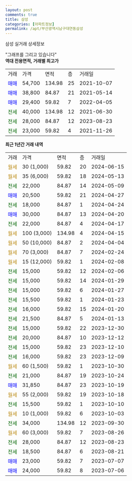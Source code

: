 ```yaml
---
layout: post
comments: true
title: 삼성
categories: [아파트정보]
permalink: /apt/부산광역시남구대연동삼성
---
```


삼성 실거래 상세정보

<script type="text/javascript">
  google.charts.load('current', {'packages':['line', 'corechart']});
  google.charts.setOnLoadCallback(drawChart);

  function drawChart() {
    var data = new google.visualization.DataTable();
    data.addColumn('date', '거래일');
    data.addColumn('number', "매매");
    data.addColumn('number', "전세");
    data.addColumn('number', "전매");

    data.addRows([[new Date(Date.parse("2024-06-15")), null, null, null], [new Date(Date.parse("2024-05-13")), null, null, null], [new Date(Date.parse("2024-05-09")), null, 22000, null], [new Date(Date.parse("2024-04-27")), 20500, null, null], [new Date(Date.parse("2024-04-24")), null, 18000, null], [new Date(Date.parse("2024-04-20")), 30000, null, null], [new Date(Date.parse("2024-04-17")), null, 22000, null], [new Date(Date.parse("2024-04-15")), null, null, null], [new Date(Date.parse("2024-04-04")), null, null, null], [new Date(Date.parse("2024-02-24")), null, null, null], [new Date(Date.parse("2024-02-08")), null, null, null], [new Date(Date.parse("2024-02-06")), null, 15000, null], [new Date(Date.parse("2024-01-29")), null, 15000, null], [new Date(Date.parse("2024-01-27")), null, 15000, null], [new Date(Date.parse("2024-01-23")), null, 15500, null], [new Date(Date.parse("2024-01-20")), null, 16000, null], [new Date(Date.parse("2024-01-13")), null, 21500, null], [new Date(Date.parse("2023-12-30")), null, 15000, null], [new Date(Date.parse("2023-12-12")), null, 20000, null], [new Date(Date.parse("2023-12-10")), null, 15000, null], [new Date(Date.parse("2023-12-09")), null, 16000, null], [new Date(Date.parse("2023-10-30")), null, null, null], [new Date(Date.parse("2023-10-24")), null, 21000, null], [new Date(Date.parse("2023-10-19")), 31850, null, null], [new Date(Date.parse("2023-10-18")), null, null, null], [new Date(Date.parse("2023-10-10")), null, 15500, null], [new Date(Date.parse("2023-10-03")), null, null, null], [new Date(Date.parse("2023-09-30")), null, 34000, null], [new Date(Date.parse("2023-08-26")), null, null, null], [new Date(Date.parse("2023-08-23")), null, 28000, null], [new Date(Date.parse("2023-08-21")), null, 18500, null], [new Date(Date.parse("2023-07-07")), 23000, null, null], [new Date(Date.parse("2023-07-06")), 24000, null, null]]);

    var options = {
      hAxis: {
        format: 'yyyy/MM/dd'
      },    
      lineWidth: 0,
      pointsVisible: true,    
      title: '최근 1년간 유형별 실거래가 분포',
      legend: { position: 'bottom' }
    };

    var formatter = new google.visualization.NumberFormat({pattern:'###,###'} );
    formatter.format(data, 1);
    formatter.format(data, 2);
    
    setTimeout(function() {
        var chart = new google.visualization.LineChart(document.getElementById('columnchart_material'));
        chart.draw(data, (options));
        document.getElementById('loading').style.display = 'none';
    }, 200);
  }
</script>


<div id="loading" style="z-index:20; display: block; margin-left: 0px">"그래프를 그리고 있습니다"</div>
<div id="columnchart_material" style="width: 95%; margin-left: 0px; display: block"></div>
<!-- contents start -->
<b>역대 전용면적, 거래별 최고가</b>
<table class="sortable">
    <tr>
      <td>거래</td>
      <td>가격</td>
      <td>면적</td>
      <td>층</td>
      <td>거래일</td>
    </tr>
        <tr>
          <td><a style="color: blue">매매</a></td>
          <td>54,700</td>
          <td>134.98</td>
          <td>25</td>
          <td>2021-10-07</td>
        </tr>            <tr>
          <td><a style="color: blue">매매</a></td>
          <td>38,800</td>
          <td>84.87</td>
          <td>21</td>
          <td>2021-05-14</td>
        </tr>            <tr>
          <td><a style="color: blue">매매</a></td>
          <td>29,400</td>
          <td>59.82</td>
          <td>7</td>
          <td>2022-04-05</td>
        </tr>        
        <tr>
              <td><a style="color: darkgreen">전세</a></td>
              <td>40,000</td>
              <td>134.98</td>
              <td>12</td>
              <td>2021-06-30</td>
            </tr>            <tr>
              <td><a style="color: darkgreen">전세</a></td>
              <td>28,000</td>
              <td>84.87</td>
              <td>12</td>
              <td>2023-08-23</td>
            </tr>            <tr>
              <td><a style="color: darkgreen">전세</a></td>
              <td>23,000</td>
              <td>59.82</td>
              <td>4</td>
              <td>2021-11-26</td>
            </tr>        
    
</table>

<b>최근 1년간 거래 내역</b>

<table class="sortable">
    <tr>
      <td>거래</td>
      <td>가격</td>
      <td>면적</td>
      <td>층</td>
      <td>거래일</td>
    </tr>
    <tr>
      <td><a style="color: darkgoldenrod">월세</a></td>
      <td>30 (1,000)</td>
      <td>59.82</td>
      <td>20</td>
      <td>2024-06-15</td>
    </tr>          <tr>
      <td><a style="color: darkgoldenrod">월세</a></td>
      <td>35 (6,000)</td>
      <td>59.82</td>
      <td>18</td>
      <td>2024-05-13</td>
    </tr>          <tr>
      <td><a style="color: darkgreen">전세</a></td>
      <td>22,000</td>
      <td>84.87</td>
      <td>14</td>
      <td>2024-05-09</td>
    </tr>          <tr>
      <td><a style="color: blue">매매</a></td>
      <td>20,500</td>
      <td>59.82</td>
      <td>21</td>
      <td>2024-04-27</td>
    </tr>          <tr>
      <td><a style="color: darkgreen">전세</a></td>
      <td>18,000</td>
      <td>84.87</td>
      <td>1</td>
      <td>2024-04-24</td>
    </tr>          <tr>
      <td><a style="color: blue">매매</a></td>
      <td>30,000</td>
      <td>84.87</td>
      <td>13</td>
      <td>2024-04-20</td>
    </tr>          <tr>
      <td><a style="color: darkgreen">전세</a></td>
      <td>22,000</td>
      <td>84.87</td>
      <td>4</td>
      <td>2024-04-17</td>
    </tr>          <tr>
      <td><a style="color: darkgoldenrod">월세</a></td>
      <td>100 (3,000)</td>
      <td>134.98</td>
      <td>4</td>
      <td>2024-04-15</td>
    </tr>          <tr>
      <td><a style="color: darkgoldenrod">월세</a></td>
      <td>50 (10,000)</td>
      <td>84.87</td>
      <td>2</td>
      <td>2024-04-04</td>
    </tr>          <tr>
      <td><a style="color: darkgoldenrod">월세</a></td>
      <td>70 (3,000)</td>
      <td>84.87</td>
      <td>7</td>
      <td>2024-02-24</td>
    </tr>          <tr>
      <td><a style="color: darkgoldenrod">월세</a></td>
      <td>15 (12,000)</td>
      <td>59.82</td>
      <td>1</td>
      <td>2024-02-08</td>
    </tr>          <tr>
      <td><a style="color: darkgreen">전세</a></td>
      <td>15,000</td>
      <td>59.82</td>
      <td>12</td>
      <td>2024-02-06</td>
    </tr>          <tr>
      <td><a style="color: darkgreen">전세</a></td>
      <td>15,000</td>
      <td>59.82</td>
      <td>14</td>
      <td>2024-01-29</td>
    </tr>          <tr>
      <td><a style="color: darkgreen">전세</a></td>
      <td>15,000</td>
      <td>59.82</td>
      <td>6</td>
      <td>2024-01-27</td>
    </tr>          <tr>
      <td><a style="color: darkgreen">전세</a></td>
      <td>15,500</td>
      <td>59.82</td>
      <td>1</td>
      <td>2024-01-23</td>
    </tr>          <tr>
      <td><a style="color: darkgreen">전세</a></td>
      <td>16,000</td>
      <td>59.82</td>
      <td>15</td>
      <td>2024-01-20</td>
    </tr>          <tr>
      <td><a style="color: darkgreen">전세</a></td>
      <td>21,500</td>
      <td>84.87</td>
      <td>5</td>
      <td>2024-01-13</td>
    </tr>          <tr>
      <td><a style="color: darkgreen">전세</a></td>
      <td>15,000</td>
      <td>59.82</td>
      <td>22</td>
      <td>2023-12-30</td>
    </tr>          <tr>
      <td><a style="color: darkgreen">전세</a></td>
      <td>20,000</td>
      <td>84.87</td>
      <td>10</td>
      <td>2023-12-12</td>
    </tr>          <tr>
      <td><a style="color: darkgreen">전세</a></td>
      <td>15,000</td>
      <td>59.82</td>
      <td>23</td>
      <td>2023-12-10</td>
    </tr>          <tr>
      <td><a style="color: darkgreen">전세</a></td>
      <td>16,000</td>
      <td>59.82</td>
      <td>23</td>
      <td>2023-12-09</td>
    </tr>          <tr>
      <td><a style="color: darkgoldenrod">월세</a></td>
      <td>60 (1,500)</td>
      <td>59.82</td>
      <td>1</td>
      <td>2023-10-30</td>
    </tr>          <tr>
      <td><a style="color: darkgreen">전세</a></td>
      <td>21,000</td>
      <td>84.87</td>
      <td>19</td>
      <td>2023-10-24</td>
    </tr>          <tr>
      <td><a style="color: blue">매매</a></td>
      <td>31,850</td>
      <td>84.87</td>
      <td>23</td>
      <td>2023-10-19</td>
    </tr>          <tr>
      <td><a style="color: darkgoldenrod">월세</a></td>
      <td>55 (2,000)</td>
      <td>59.82</td>
      <td>19</td>
      <td>2023-10-18</td>
    </tr>          <tr>
      <td><a style="color: darkgreen">전세</a></td>
      <td>15,500</td>
      <td>59.82</td>
      <td>1</td>
      <td>2023-10-10</td>
    </tr>          <tr>
      <td><a style="color: darkgoldenrod">월세</a></td>
      <td>10 (1,000)</td>
      <td>59.82</td>
      <td>6</td>
      <td>2023-10-03</td>
    </tr>          <tr>
      <td><a style="color: darkgreen">전세</a></td>
      <td>34,000</td>
      <td>134.98</td>
      <td>12</td>
      <td>2023-09-30</td>
    </tr>          <tr>
      <td><a style="color: darkgoldenrod">월세</a></td>
      <td>60 (3,000)</td>
      <td>59.82</td>
      <td>7</td>
      <td>2023-08-26</td>
    </tr>          <tr>
      <td><a style="color: darkgreen">전세</a></td>
      <td>28,000</td>
      <td>84.87</td>
      <td>12</td>
      <td>2023-08-23</td>
    </tr>          <tr>
      <td><a style="color: darkgreen">전세</a></td>
      <td>18,500</td>
      <td>84.87</td>
      <td>6</td>
      <td>2023-08-21</td>
    </tr>          <tr>
      <td><a style="color: blue">매매</a></td>
      <td>23,000</td>
      <td>59.82</td>
      <td>7</td>
      <td>2023-07-07</td>
    </tr>          <tr>
      <td><a style="color: blue">매매</a></td>
      <td>24,000</td>
      <td>59.82</td>
      <td>8</td>
      <td>2023-07-06</td>
    </tr>      </table>
<!-- contents end -->    


